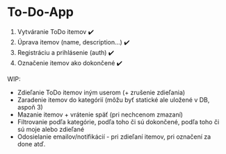 # To-Do-App
1. Vytváranie ToDo itemov ✔️
2. Úprava itemov (name, description…) ✔️
3. Registráciu a prihlásenie (auth)  ✔️
4. Označenie itemov ako dokončené ✔️

WIP:
- Zdieľanie ToDo itemov iným userom (+ zrušenie zdieľania)
- Zaradenie itemov do kategórií (môžu byť statické ale uložené v DB, aspoň 3)
- Mazanie itemov + vrátenie späť (pri nechcenom zmazaní)
- Filtrovanie podľa kategórie, podľa toho či sú dokončené, podľa toho či sú moje alebo zdieľané
- Odosielanie emailov/notifikácií - pri zdieľaní itemov, pri označení za done atď.
